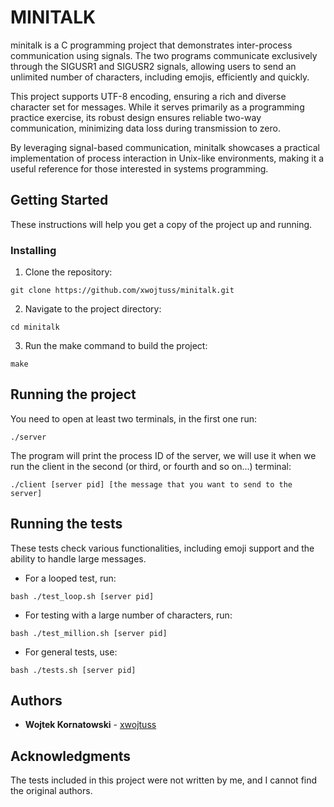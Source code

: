 # MINITALK

minitalk is a C programming project that demonstrates inter-process communication using signals. The two programs communicate exclusively through the SIGUSR1 and SIGUSR2 signals, allowing users to send an unlimited number of characters, including emojis, efficiently and quickly.

This project supports UTF-8 encoding, ensuring a rich and diverse character set for messages. While it serves primarily as a programming practice exercise, its robust design ensures reliable two-way communication, minimizing data loss during transmission to zero.

By leveraging signal-based communication, minitalk showcases a practical implementation of process interaction in Unix-like environments, making it a useful reference for those interested in systems programming.

## Getting Started

These instructions will help you get a copy of the project up and running.

### Installing

1. Clone the repository:
```
git clone https://github.com/xwojtuss/minitalk.git
```

2. Navigate to the project directory:
```
cd minitalk
```

3. Run the make command to build the project:
```
make
```

## Running the project

You need to open at least two terminals, in the first one run:
```
./server
```
The program will print the process ID of the server, we will use it when we run the client in the second (or third, or fourth and so on...) terminal:
```
./client [server pid] [the message that you want to send to the server]
```


## Running the tests

These tests check various functionalities, including emoji support and the ability to handle large messages.

- For a looped test, run:

```
bash ./test_loop.sh [server pid]
```
- For testing with a large number of characters, run:

```
bash ./test_million.sh [server pid]
```
- For general tests, use:

```
bash ./tests.sh [server pid]
```

## Authors

* **Wojtek Kornatowski** - [xwojtuss](https://github.com/xwojtuss)

## Acknowledgments

The tests included in this project were not written by me, and I cannot find the original authors.
